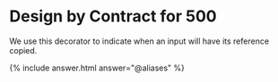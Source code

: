 # Design by Contract for 500

We use this decorator to indicate when an input will have its reference copied.

{% include answer.html answer="@aliases" %}
